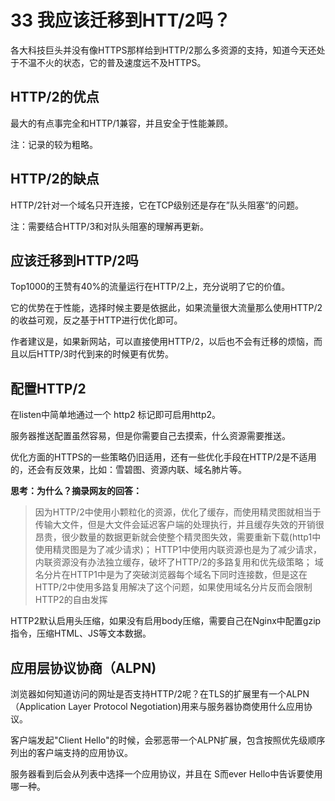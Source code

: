 # 33 我应该迁移到HTT/2吗？

各大科技巨头并没有像HTTPS那样给到HTTP/2那么多资源的支持，知道今天还处于不温不火的状态，它的普及速度远不及HTTPS。

## HTTP/2的优点

最大的有点事完全和HTTP/1兼容，并且安全于性能兼顾。

注：记录的较为粗略。

## HTTP/2的缺点

HTTP/2针对一个域名只开连接，它在TCP级别还是存在”队头阻塞“的问题。

注：需要结合HTTP/3和对队头阻塞的理解再更新。

## 应该迁移到HTTP/2吗

Top1000的王赞有40%的流量运行在HTTP/2上，充分说明了它的价值。

它的优势在于性能，选择时候主要是依据此，如果流量很大流量那么使用HTTP/2的收益可观，反之基于HTTP进行优化即可。

作者建议是，如果新网站，可以直接使用HTTP/2，以后也不会有迁移的烦恼，而且以后HTTP/3时代到来的时候更有优势。

## 配置HTTP/2

在listen中简单地通过一个 http2 标记即可启用http2。

服务器推送配置虽然容易，但是你需要自己去摸索，什么资源需要推送。

优化方面的HTTPS的一些策略仍旧适用，还有一些优化手段在HTTP/2是不适用的，还会有反效果，比如：雪碧图、资源内联、域名肺片等。

**思考：为什么？摘录网友的回答：**

> 因为HTTP/2中使用小颗粒化的资源，优化了缓存，而使用精灵图就相当于传输大文件，但是大文件会延迟客户端的处理执行，并且缓存失效的开销很昂贵，很少数量的数据更新就会使整个精灵图失效，需要重新下载(http1中使用精灵图是为了减少请求)；
HTTP1中使用内联资源也是为了减少请求，内联资源没有办法独立缓存，破坏了HTTP/2的多路复用和优先级策略；
域名分片在HTTP1中是为了突破浏览器每个域名下同时连接数，但是这在HTTP/2中使用多路复用解决了这个问题，如果使用域名分片反而会限制HTTP2的自由发挥



HTTP2默认启用头压缩，如果没有启用body压缩，需要自己在Nginx中配置gzip指令，压缩HTML、JS等文本数据。


## 应用层协议协商（ALPN)

浏览器如何知道访问的网址是否支持HTTP/2呢？在TLS的扩展里有一个ALPN（Application Layer  Protocol Negotiation)用来与服务器协商使用什么应用协议。

客户端发起"Client Hello"的时候，会邪恶带一个ALPN扩展，包含按照优先级顺序列出的客户端支持的应用协议。

服务器看到后会从列表中选择一个应用协议，并且在 S而ever Hello中告诉要使用哪一种。

